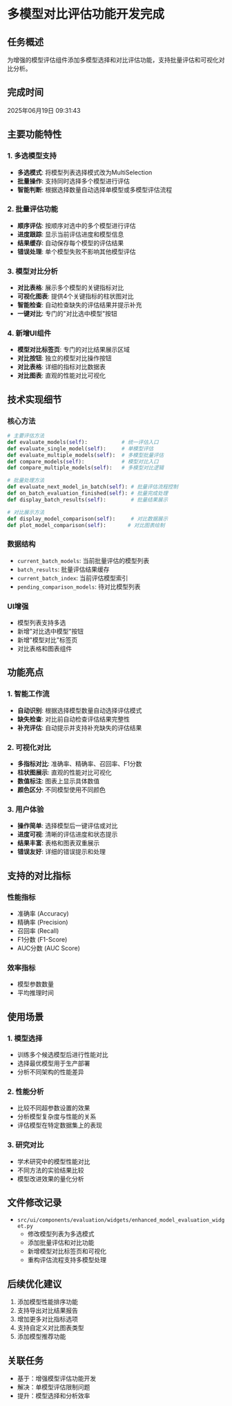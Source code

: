 # 多模型对比评估功能开发完成

## 任务概述
为增强的模型评估组件添加多模型选择和对比评估功能，支持批量评估和可视化对比分析。

## 完成时间
2025年06月19日 09:31:43

## 主要功能特性

### 1. 多选模型支持
- **多选模式**: 将模型列表选择模式改为MultiSelection
- **批量操作**: 支持同时选择多个模型进行评估
- **智能判断**: 根据选择数量自动选择单模型或多模型评估流程

### 2. 批量评估功能
- **顺序评估**: 按顺序对选中的多个模型进行评估
- **进度跟踪**: 显示当前评估进度和模型信息
- **结果缓存**: 自动保存每个模型的评估结果
- **错误处理**: 单个模型失败不影响其他模型评估

### 3. 模型对比分析
- **对比表格**: 展示多个模型的关键指标对比
- **可视化图表**: 提供4个关键指标的柱状图对比
- **智能检查**: 自动检查缺失的评估结果并提示补充
- **一键对比**: 专门的"对比选中模型"按钮

### 4. 新增UI组件
- **模型对比标签页**: 专门的对比结果展示区域
- **对比按钮**: 独立的模型对比操作按钮
- **对比表格**: 详细的指标对比数据表
- **对比图表**: 直观的性能对比可视化

## 技术实现细节

### 核心方法
```python
# 主要评估方法
def evaluate_models(self):           # 统一评估入口
def evaluate_single_model(self):     # 单模型评估
def evaluate_multiple_models(self):  # 多模型批量评估
def compare_models(self):            # 模型对比入口
def compare_multiple_models(self):   # 多模型对比逻辑

# 批量处理方法
def evaluate_next_model_in_batch(self): # 批量评估流程控制
def on_batch_evaluation_finished(self): # 批量完成处理
def display_batch_results(self):        # 批量结果展示

# 对比展示方法
def display_model_comparison(self):     # 对比数据展示
def plot_model_comparison(self):       # 对比图表绘制
```

### 数据结构
- `current_batch_models`: 当前批量评估的模型列表
- `batch_results`: 批量评估结果缓存
- `current_batch_index`: 当前评估模型索引
- `pending_comparison_models`: 待对比模型列表

### UI增强
- 模型列表支持多选
- 新增"对比选中模型"按钮
- 新增"模型对比"标签页
- 对比表格和图表组件

## 功能亮点

### 1. 智能工作流
- **自动识别**: 根据选择模型数量自动选择评估模式
- **缺失检查**: 对比前自动检查评估结果完整性
- **补充评估**: 自动提示并支持补充缺失的评估结果

### 2. 可视化对比
- **多指标对比**: 准确率、精确率、召回率、F1分数
- **柱状图展示**: 直观的性能对比可视化
- **数值标注**: 图表上显示具体数值
- **颜色区分**: 不同模型使用不同颜色

### 3. 用户体验
- **操作简单**: 选择模型后一键评估或对比
- **进度可视**: 清晰的评估进度和状态提示
- **结果丰富**: 表格和图表双重展示
- **错误友好**: 详细的错误提示和处理

## 支持的对比指标

### 性能指标
- 准确率 (Accuracy)
- 精确率 (Precision) 
- 召回率 (Recall)
- F1分数 (F1-Score)
- AUC分数 (AUC Score)

### 效率指标
- 模型参数数量
- 平均推理时间

## 使用场景

### 1. 模型选择
- 训练多个候选模型后进行性能对比
- 选择最优模型用于生产部署
- 分析不同架构的性能差异

### 2. 性能分析
- 比较不同超参数设置的效果
- 分析模型复杂度与性能的关系
- 评估模型在特定数据集上的表现

### 3. 研究对比
- 学术研究中的模型性能对比
- 不同方法的实验结果比较
- 模型改进效果的量化分析

## 文件修改记录
- `src/ui/components/evaluation/widgets/enhanced_model_evaluation_widget.py`
  - 修改模型列表为多选模式
  - 添加批量评估和对比功能
  - 新增模型对比标签页和可视化
  - 重构评估流程支持多模型处理

## 后续优化建议
1. 添加模型性能排序功能
2. 支持导出对比结果报告
3. 增加更多对比指标选项
4. 支持自定义对比图表类型
5. 添加模型推荐功能

## 关联任务
- 基于：增强模型评估功能开发
- 解决：单模型评估限制问题
- 提升：模型选择和分析效率 